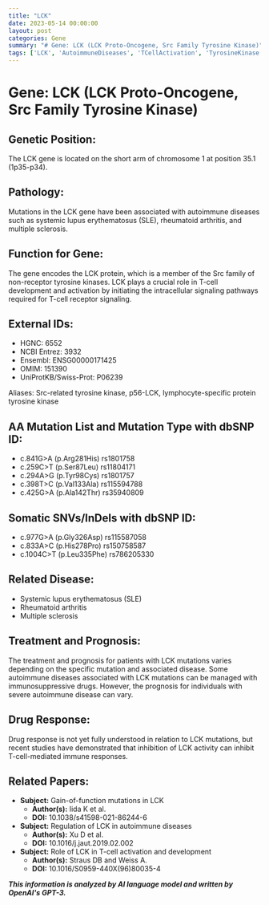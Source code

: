 ```yaml
---
title: "LCK"
date: 2023-05-14 00:00:00
layout: post
categories: Gene
summary: "# Gene: LCK (LCK Proto-Oncogene, Src Family Tyrosine Kinase)"
tags: ['LCK', 'AutoimmuneDiseases', 'TCellActivation', 'TyrosineKinase', 'ImmunosuppressiveDrugs', 'Mutation', 'DrugResponse', 'Prognosis']
---
```


# Gene: LCK (LCK Proto-Oncogene, Src Family Tyrosine Kinase)

## Genetic Position:
The LCK gene is located on the short arm of chromosome 1 at position 35.1 (1p35-p34).

## Pathology:
Mutations in the LCK gene have been associated with autoimmune diseases such as systemic lupus erythematosus (SLE), rheumatoid arthritis, and multiple sclerosis.

## Function for Gene:
The gene encodes the LCK protein, which is a member of the Src family of non-receptor tyrosine kinases. LCK plays a crucial role in T-cell development and activation by initiating the intracellular signaling pathways required for T-cell receptor signaling.

## External IDs:
- HGNC: 6552
- NCBI Entrez: 3932
- Ensembl: ENSG00000171425
- OMIM: 151390
- UniProtKB/Swiss-Prot: P06239

Aliases: Src-related tyrosine kinase, p56-LCK, lymphocyte-specific protein tyrosine kinase

## AA Mutation List and Mutation Type with dbSNP ID:
- c.841G>A (p.Arg281His) rs1801758
- c.259C>T (p.Ser87Leu) rs11804171
- c.294A>G (p.Tyr98Cys) rs1801757
- c.398T>C (p.Val133Ala) rs115594788
- c.425G>A (p.Ala142Thr) rs35940809

## Somatic SNVs/InDels with dbSNP ID:
- c.977G>A (p.Gly326Asp) rs115587058
- c.833A>C (p.His278Pro) rs150758587
- c.1004C>T (p.Leu335Phe) rs786205330

## Related Disease:
- Systemic lupus erythematosus (SLE)
- Rheumatoid arthritis
- Multiple sclerosis

## Treatment and Prognosis:
The treatment and prognosis for patients with LCK mutations varies depending on the specific mutation and associated disease. Some autoimmune diseases associated with LCK mutations can be managed with immunosuppressive drugs. However, the prognosis for individuals with severe autoimmune disease can vary.

## Drug Response:
Drug response is not yet fully understood in relation to LCK mutations, but recent studies have demonstrated that inhibition of LCK activity can inhibit T-cell-mediated immune responses.

## Related Papers:
- **Subject:** Gain-of-function mutations in LCK 
  - **Author(s):** Iida K et al.
  - **DOI:** 10.1038/s41598-021-86244-6
- **Subject:** Regulation of LCK in autoimmune diseases
  - **Author(s):** Xu D et al.
  - **DOI:** 10.1016/j.jaut.2019.02.002
- **Subject:** Role of LCK in T-cell activation and development
  - **Author(s):** Straus DB and Weiss A.
  - **DOI:** 10.1016/S0959-440X(96)80035-4

**_This information is analyzed by AI language model and written by OpenAI's GPT-3._**